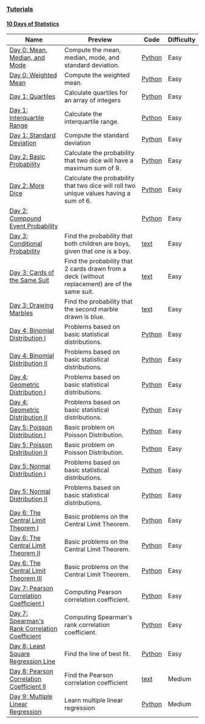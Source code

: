 
### [Tutorials](https://www.hackerrank.com/domains/tutorials)



#### [10 Days of Statistics](https://www.hackerrank.com/domains/tutorials/10-days-of-statistics)

Name | Preview | Code | Difficulty
---- | ------- | ---- | ----------
[Day 0: Mean, Median, and Mode](https://www.hackerrank.com/challenges/s10-basic-statistics)|Compute the mean, median, mode, and standard deviation.|[Python](s10-basic-statistics.py)|Easy
[Day 0: Weighted Mean](https://www.hackerrank.com/challenges/s10-weighted-mean)|Compute the weighted mean.|[Python](s10-weighted-mean.py)|Easy
[Day 1: Quartiles](https://www.hackerrank.com/challenges/s10-quartiles)|Calculate quartiles for an array of integers|[Python](s10-quartiles.py)|Easy
[Day 1: Interquartile Range](https://www.hackerrank.com/challenges/s10-interquartile-range)|Calculate the interquartile range.|[Python](s10-interquartile-range.py)|Easy
[Day 1: Standard Deviation](https://www.hackerrank.com/challenges/s10-standard-deviation)|Compute the standard deviation|[Python](s10-standard-deviation.py)|Easy
[Day 2: Basic Probability](https://www.hackerrank.com/challenges/s10-mcq-1)|Calculate the probability that two dice will have a maximum sum of 9.|[Python](s10-mcq-1.py)|Easy
[Day 2: More Dice](https://www.hackerrank.com/challenges/s10-mcq-2)|Calculate the probability that two dice will roll two unique values having a sum of 6.|[Python](s10-mcq-2.py)|Easy
[Day 2: Compound Event Probability](https://www.hackerrank.com/challenges/s10-mcq-3)||[Python](s10-mcq-3.py)|Easy
[Day 3: Conditional Probability](https://www.hackerrank.com/challenges/s10-mcq-4)|Find the probability that both children are boys, given that one is a boy.|[text](s10-mcq-4.txt)|Easy
[Day 3: Cards of the Same Suit](https://www.hackerrank.com/challenges/s10-mcq-5)|Find the probability that 2 cards drawn from a deck (without replacement) are of the same suit.|[text](s10-mcq-5.txt)|Easy
[Day 3: Drawing Marbles](https://www.hackerrank.com/challenges/s10-mcq-6)|Find the probability that the second marble drawn is blue.|[text](s10-mcq-6.txt)|Easy
[Day 4: Binomial Distribution I](https://www.hackerrank.com/challenges/s10-binomial-distribution-1)|Problems based on basic statistical distributions.|[Python](s10-binomial-distribution-1.py)|Easy
[Day 4: Binomial Distribution II](https://www.hackerrank.com/challenges/s10-binomial-distribution-2)|Problems based on basic statistical distributions.|[Python](s10-binomial-distribution-2.py)|Easy
[Day 4: Geometric Distribution I](https://www.hackerrank.com/challenges/s10-geometric-distribution-1)|Problems based on basic statistical distributions.|[Python](s10-geometric-distribution-1.py)|Easy
[Day 4: Geometric Distribution II](https://www.hackerrank.com/challenges/s10-geometric-distribution-2)|Problems based on basic statistical distributions.|[Python](s10-geometric-distribution-2.py)|Easy
[Day 5: Poisson Distribution I](https://www.hackerrank.com/challenges/s10-poisson-distribution-1)|Basic problem on Poisson Distribution.|[Python](s10-poisson-distribution-1.py)|Easy
[Day 5: Poisson Distribution II](https://www.hackerrank.com/challenges/s10-poisson-distribution-2)|Basic problem on Poisson Distribution.|[Python](s10-poisson-distribution-2.py)|Easy
[Day 5: Normal Distribution I](https://www.hackerrank.com/challenges/s10-normal-distribution-1)|Problems based on basic statistical distributions.|[Python](s10-normal-distribution-1.py)|Easy
[Day 5: Normal Distribution II](https://www.hackerrank.com/challenges/s10-normal-distribution-2)|Problems based on basic statistical distributions.|[Python](s10-normal-distribution-2.py)|Easy
[Day 6: The Central Limit Theorem I](https://www.hackerrank.com/challenges/s10-the-central-limit-theorem-1)|Basic problems on the Central Limit Theorem.|[Python](s10-the-central-limit-theorem-1.py)|Easy
[Day 6: The Central Limit Theorem II](https://www.hackerrank.com/challenges/s10-the-central-limit-theorem-2)|Basic problems on the Central Limit Theorem.|[Python](s10-the-central-limit-theorem-2.py)|Easy
[Day 6: The Central Limit Theorem III](https://www.hackerrank.com/challenges/s10-the-central-limit-theorem-3)|Basic problems on the Central Limit Theorem.|[Python](s10-the-central-limit-theorem-3.py)|Easy
[Day 7: Pearson Correlation Coefficient I](https://www.hackerrank.com/challenges/s10-pearson-correlation-coefficient)|Computing Pearson correlation coefficient.|[Python](s10-pearson-correlation-coefficient.py)|Easy
[Day 7: Spearman's Rank Correlation Coefficient](https://www.hackerrank.com/challenges/s10-spearman-rank-correlation-coefficient)|Computing Spearman's rank correlation coefficient.|[Python](s10-spearman-rank-correlation-coefficient.py)|Easy
[Day 8: Least Square Regression Line](https://www.hackerrank.com/challenges/s10-least-square-regression-line)|Find the line of best fit.|[Python](s10-least-square-regression-line.py)|Easy
[Day 8: Pearson Correlation Coefficient II](https://www.hackerrank.com/challenges/s10-mcq-7)|Find the Pearson correlation coefficient|[text](s10-mcq-7.txt)|Medium
[Day 9: Multiple Linear Regression](https://www.hackerrank.com/challenges/s10-multiple-linear-regression)|Learn multiple linear regression|[Python](s10-multiple-linear-regression.py)|Medium

